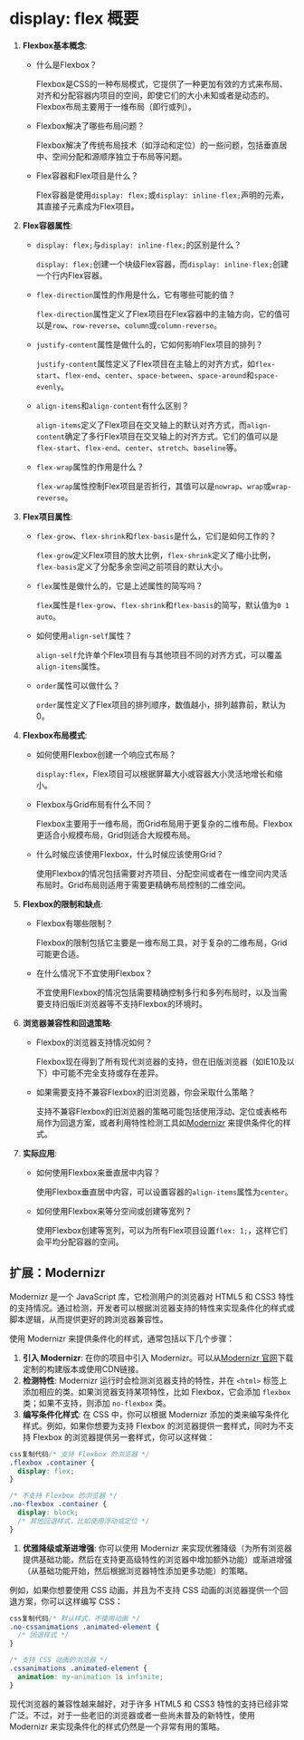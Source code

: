 # display: flex 概要

1. **Flexbox基本概念**:

   - 什么是Flexbox？

     Flexbox是CSS的一种布局模式，它提供了一种更加有效的方式来布局、对齐和分配容器内项目的空间，即使它们的大小未知或者是动态的。Flexbox布局主要用于一维布局（即行或列）。

   - Flexbox解决了哪些布局问题？

     Flexbox解决了传统布局技术（如浮动和定位）的一些问题，包括垂直居中、空间分配和源顺序独立于布局等问题。

   - Flex容器和Flex项目是什么？

     Flex容器是使用`display: flex;`或`display: inline-flex;`声明的元素，其直接子元素成为Flex项目。

2. **Flex容器属性**:

   - `display: flex;`与`display: inline-flex;`的区别是什么？

     `display: flex;`创建一个块级Flex容器，而`display: inline-flex;`创建一个行内Flex容器。

   - `flex-direction`属性的作用是什么，它有哪些可能的值？

     `flex-direction`属性定义了Flex项目在Flex容器中的主轴方向，它的值可以是`row`、`row-reverse`、`column`或`column-reverse`。

   - `justify-content`属性是做什么的，它如何影响Flex项目的排列？

     `justify-content`属性定义了Flex项目在主轴上的对齐方式，如`flex-start`、`flex-end`、`center`、`space-between`、`space-around`和`space-evenly`。

   - `align-items`和`align-content`有什么区别？

     `align-items`定义了Flex项目在交叉轴上的默认对齐方式，而`align-content`确定了多行Flex项目在交叉轴上的对齐方式。它们的值可以是`flex-start`、`flex-end`、`center`、`stretch`、`baseline`等。

   - `flex-wrap`属性的作用是什么？

     `flex-wrap`属性控制Flex项目是否折行，其值可以是`nowrap`、`wrap`或`wrap-reverse`。

3. **Flex项目属性**:

   - `flex-grow`、`flex-shrink`和`flex-basis`是什么，它们是如何工作的？

     `flex-grow`定义Flex项目的放大比例，`flex-shrink`定义了缩小比例，`flex-basis`定义了分配多余空间之前项目的默认大小。

   - `flex`属性是做什么的，它是上述属性的简写吗？

     `flex`属性是`flex-grow`、`flex-shrink`和`flex-basis`的简写，默认值为`0 1 auto`。

   - 如何使用`align-self`属性？

     `align-self`允许单个Flex项目有与其他项目不同的对齐方式，可以覆盖`align-items`属性。

   - `order`属性可以做什么？

     `order`属性定义了Flex项目的排列顺序，数值越小，排列越靠前，默认为0。

4. **Flexbox布局模式**:

   - 如何使用Flexbox创建一个响应式布局？

     `display:flex`，Flex项目可以根据屏幕大小或容器大小灵活地增长和缩小。

   - Flexbox与Grid布局有什么不同？

     Flexbox主要用于一维布局，而Grid布局用于更复杂的二维布局。Flexbox更适合小规模布局，Grid则适合大规模布局。

   - 什么时候应该使用Flexbox，什么时候应该使用Grid？

     使用Flexbox的情况包括需要对齐项目、分配空间或者在一维空间内灵活布局时。Grid布局则适用于需要更精确布局控制的二维空间。

5. **Flexbox的限制和缺点**:

   - Flexbox有哪些限制？

     Flexbox的限制包括它主要是一维布局工具，对于复杂的二维布局，Grid可能更合适。

   - 在什么情况下不宜使用Flexbox？

     不宜使用Flexbox的情况包括需要精确控制多行和多列布局时，以及当需要支持旧版IE浏览器等不支持Flexbox的环境时。

6. **浏览器兼容性和回退策略**:

   - Flexbox的浏览器支持情况如何？

     Flexbox现在得到了所有现代浏览器的支持，但在旧版浏览器（如IE10及以下）中可能不完全支持或存在差异。

   - 如果需要支持不兼容Flexbox的旧浏览器，你会采取什么策略？

     支持不兼容Flexbox的旧浏览器的策略可能包括使用浮动、定位或表格布局作为回退方案，或者利用特性检测工具如[Modernizr](https://modernizr.com/) 来提供条件化的样式。

7. **实际应用**:

   - 如何使用Flexbox来垂直居中内容？

     使用Flexbox垂直居中内容，可以设置容器的`align-items`属性为`center`。

   - 如何使用Flexbox来等分空间或创建等宽列？

     使用Flexbox创建等宽列，可以为所有Flex项目设置`flex: 1;`，这样它们会平均分配容器的空间。

## 扩展：Modernizr 

Modernizr 是一个 JavaScript 库，它检测用户的浏览器对 HTML5 和 CSS3 特性的支持情况。通过检测，开发者可以根据浏览器支持的特性来实现条件化的样式或脚本逻辑，从而提供更好的跨浏览器兼容性。

使用 Modernizr 来提供条件化的样式，通常包括以下几个步骤：

1. **引入 Modernizr**: 在你的项目中引入 Modernizr。可以从[Modernizr 官网](https://modernizr.com/)下载定制的构建版本或使用CDN链接。
2. **检测特性**: Modernizr 运行时会检测浏览器支持的特性，并在 `<html>` 标签上添加相应的类。如果浏览器支持某项特性，比如 Flexbox，它会添加 `flexbox` 类；如果不支持，则添加 `no-flexbox` 类。
3. **编写条件化样式**: 在 CSS 中，你可以根据 Modernizr 添加的类来编写条件化样式。例如，如果你想要为支持 Flexbox 的浏览器提供一套样式，同时为不支持 Flexbox 的浏览器提供另一套样式，你可以这样做：

```css
css复制代码/* 支持 Flexbox 的浏览器 */
.flexbox .container {
  display: flex;
}

/* 不支持 Flexbox 的浏览器 */
.no-flexbox .container {
  display: block;
  /* 其他回退样式，比如使用浮动或定位 */
}
```

1. **优雅降级或渐进增强**: 你可以使用 Modernizr 来实现优雅降级（为所有浏览器提供基础功能，然后在支持更高级特性的浏览器中增加额外功能）或渐进增强（从基础功能开始，然后根据浏览器特性添加更多功能）的策略。

例如，如果你想要使用 CSS 动画，并且为不支持 CSS 动画的浏览器提供一个回退方案，你可以这样编写 CSS：

```css
css复制代码/* 默认样式，不使用动画 */
.no-cssanimations .animated-element {
  /* 回退样式 */
}

/* 支持 CSS 动画的浏览器 */
.cssanimations .animated-element {
  animation: my-animation 1s infinite;
}
```

现代浏览器的兼容性越来越好，对于许多 HTML5 和 CSS3 特性的支持已经非常广泛。不过，对于一些老旧的浏览器或者一些尚未普及的新特性，使用 Modernizr 来实现条件化的样式仍然是一个非常有用的策略。

